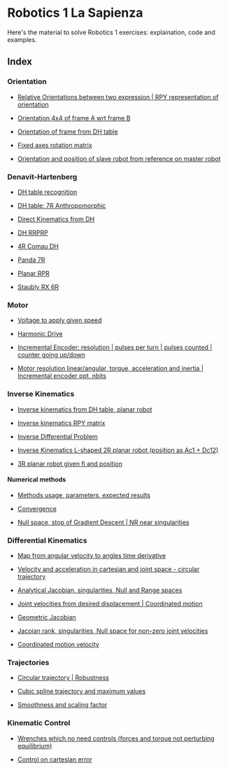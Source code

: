 # Robotics 1 La Sapienza

Here's the material to solve Robotics 1 exercises: explaination, code and examples.

## Index

### Orientation

- <a href='https://github.com/theroggio/Robotics-1-La-Sapienza/blob/master/exercises/orientation/Ex1.md'> Relative Orientations between two expression | RPY representation of orientation </a>

- <a href='https://github.com/theroggio/Robotics-1-La-Sapienza/blob/master/exercises/orientation/Ex2.md'> Orientation 4x4 of frame A wrt frame B </a>

- <a href='https://github.com/theroggio/Robotics-1-La-Sapienza/blob/master/exercises/orientation/Ex3.md'> Orientation of frame from DH table </a>

- <a href='https://github.com/theroggio/Robotics-1-La-Sapienza/blob/master/exercises/orientation/Ex4.md'> Fixed axes rotation matrix </a>

- <a href='https://github.com/theroggio/Robotics-1-La-Sapienza/blob/master/exercises/orientation/Ex5.md'> Orientation and position of slave robot from reference on master robot </a>

### Denavit-Hartenberg 

- <a href='https://github.com/theroggio/Robotics-1-La-Sapienza/blob/master/exercises/Denavit-Hartenberg/Ex1.md'> DH table recognition </a>

- <a href='https://github.com/theroggio/Robotics-1-La-Sapienza/blob/master/exercises/Denavit-Hartenberg/Ex2.md'> DH table: 7R Anthropomorphic </a>

- <a href='https://github.com/theroggio/Robotics-1-La-Sapienza/blob/master/exercises/Denavit-Hartenberg/Ex3.md'> Direct Kinematics from DH </a>

- <a href='https://github.com/theroggio/Robotics-1-La-Sapienza/blob/master/exercises/Denavit-Hartenberg/images/dh3.JPG'> DH RRPRP </a>

- <a href='https://github.com/theroggio/Robotics-1-La-Sapienza/blob/master/exercises/Denavit-Hartenberg/images/4RComau.JPG'> 4R Comau DH </a>

- <a href='https://github.com/theroggio/Robotics-1-La-Sapienza/blob/master/exercises/Denavit-Hartenberg/images/panda7R.JPG'> Panda 7R </a>

- <a href='https://github.com/theroggio/Robotics-1-La-Sapienza/blob/master/exercises/Denavit-Hartenberg/images/DHforplanar.JPG'> Planar RPR </a>

- <a href='https://github.com/theroggio/Robotics-1-La-Sapienza/blob/master/exercises/Denavit-Hartenberg/images/staublyrxdh.JPG'> Staubly RX 6R </a>

### Motor 

- <a href='https://github.com/theroggio/Robotics-1-La-Sapienza/blob/master/exercises/motor/Ex1.md'>Voltage to apply given speed </a>

- <a href='https://github.com/theroggio/Robotics-1-La-Sapienza/blob/master/exercises/motor/Ex1.md'> Harmonic Drive </a>

- <a href='https://github.com/theroggio/Robotics-1-La-Sapienza/blob/master/exercises/motor/Ex2.md'> Incremental Encoder: resolution | pulses per turn | pulses counted | counter going up/down </a>

- <a href='https://github.com/theroggio/Robotics-1-La-Sapienza/blob/master/exercises/motor/Ex3.md'> Motor resolution linear/angular, torque, acceleration and inertia | Incremental encoder ppt, nbits </a> 

### Inverse Kinematics

- <a href='https://github.com/theroggio/Robotics-1-La-Sapienza/blob/master/exercises/inverse%20kinematics/Ex1.md'> Inverse kinematics from DH table, planar robot </a>

- <a href='https://github.com/theroggio/Robotics-1-La-Sapienza/blob/master/exercises/inverse%20kinematics/Ex1.md'> Inverse kinematics RPY matrix </a>

- <a href='https://github.com/theroggio/Robotics-1-La-Sapienza/blob/master/exercises/inverse%20kinematics/Ex3.md'> Inverse Differential Problem </a>

- <a href='https://github.com/theroggio/Robotics-1-La-Sapienza/blob/master/exercises/inverse%20kinematics/Ex4.md'> Inverse Kinematics L-shaped 2R planar robot (position as Ac1 + Dc12) </a>

- <a href='https://github.com/theroggio/Robotics-1-La-Sapienza/blob/master/exercises/inverse%20kinematics/Ex5.md'> 3R planar robot given fi and position </a>

#### Numerical methods

- <a href='https://github.com/theroggio/Robotics-1-La-Sapienza/blob/master/exercises/inverse%20kinematics/numerical%20methods/Ex1.md'> Methods usage, parameters, expected results </a>

- <a href='https://github.com/theroggio/Robotics-1-La-Sapienza/blob/master/exercises/inverse%20kinematics/numerical%20methods/Ex2.md'> Convergence </a>

- <a href='https://github.com/theroggio/Robotics-1-La-Sapienza/blob/master/exercises/inverse%20kinematics/numerical%20methods/Ex3.md'> Null space, stop of Gradient Descent | NR near singularities </a> 

### Differential Kinematics

- <a href='https://github.com/theroggio/Robotics-1-La-Sapienza/blob/master/exercises/differential%20kinematics/Ex1.md'> Map from angular velocity to angles time derivative </a>

- <a href='https://github.com/theroggio/Robotics-1-La-Sapienza/blob/master/exercises/differential%20kinematics/Ex2.md'> Velocity and acceleration in cartesian and joint space - circular trajectory </a>

- <a href='https://github.com/theroggio/Robotics-1-La-Sapienza/blob/master/exercises/differential%20kinematics/Ex3.md'> Analytical Jacobian, singularities, Null and Range spaces </a>

- <a href='https://github.com/theroggio/Robotics-1-La-Sapienza/blob/master/exercises/differential%20kinematics/Ex4.md'> Joint velocities from desired displacement | Coordinated motion </a>

- <a href='https://github.com/theroggio/Robotics-1-La-Sapienza/blob/master/exercises/differential%20kinematics/Ex5.md'> Geometric Jacobian </a>

- <a href='https://github.com/theroggio/Robotics-1-La-Sapienza/blob/master/exercises/differential%20kinematics/Ex6.md'> Jacoian rank, singularities, Null space for non-zero joint velocities </a>

- <a href='https://github.com/theroggio/Robotics-1-La-Sapienza/blob/master/exercises/differential%20kinematics/Ex7.md'> Coordinated motion velocity </a>

### Trajectories

- <a href='https://github.com/theroggio/Robotics-1-La-Sapienza/blob/master/exercises/trajectories/Ex1.md'> Circular trajectory | Robustness </a>

- <a href='https://github.com/theroggio/Robotics-1-La-Sapienza/blob/master/exercises/trajectories/Ex2.md'> Cubic spline trajectory and maximum values </a>

- <a href='https://github.com/theroggio/Robotics-1-La-Sapienza/blob/master/exercises/trajectories/Ex3.md'> Smoothness and scaling factor </a>

### Kinematic Control

- <a href='https://github.com/theroggio/Robotics-1-La-Sapienza/blob/master/exercises/kinematic%20control/Ex1.md'> Wrenches which no need controls (forces and torque not perturbing equilibrium) </a>

- <a href='https://github.com/theroggio/Robotics-1-La-Sapienza/blob/master/exercises/kinematic%20control/Ex2.md'> Control on cartesian error </a>
